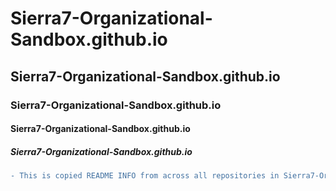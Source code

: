 # Sierra7-Organizational-Sandbox.github.io
## Sierra7-Organizational-Sandbox.github.io
### Sierra7-Organizational-Sandbox.github.io
#### Sierra7-Organizational-Sandbox.github.io
##### Sierra7-Organizational-Sandbox.github.io



``` diff
- This is copied README INFO from across all repositories in Sierra7-Organization-Sandbox - EvanF_6564**
```